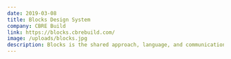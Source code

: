 ```yaml
---
date: 2019-03-08
title: Blocks Design System
company: CBRE Build
link: https://blocks.cbrebuild.com/
image: /uploads/blocks.jpg
description: Blocks is the shared approach, language, and communication between design, engineering, and product teams at CBRE Build. The site contains a library of reusable UI and code components that are used to solve a variety of design problems.
---
```

